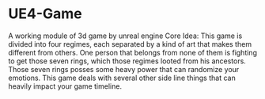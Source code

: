# UE4-Game
A working module of 3d game by unreal engine
Core Idea:
This game is divided into four regimes, each separated by a kind of art that makes them 
different from others. One person that belongs from none of them is fighting to get those seven rings, 
which those regimes looted from his ancestors. Those seven rings posses some heavy power that can randomize your emotions.
This game deals with several other side line things that can heavily impact your game timeline.
